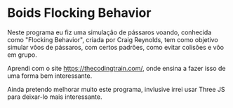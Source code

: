 # Boids Flocking Behavior

Neste programa eu fiz uma simulação de pássaros voando, conhecida como "Flocking Behavior", criada por Craig Reynolds, tem como objetivo simular vôos de pássaros, com certos padrões, como evitar colisões e vôo em grupo.

Aprendi com o site https://thecodingtrain.com/, onde ensina a fazer isso de uma forma bem interessante.

Ainda pretendo melhorar muito este programa, invlusive irrei usar Three JS para deixar-lo mais interessante.
